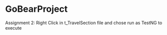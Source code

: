 # GoBearProject
Assignment 2: Right Click in t_TravelSection file and chose run as TestNG to execute